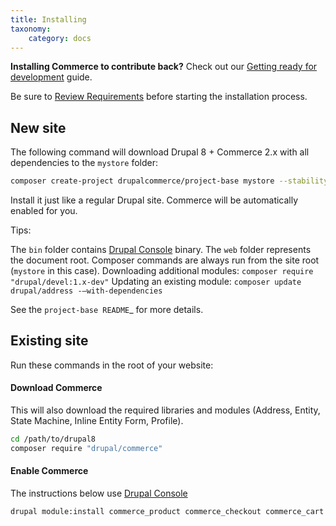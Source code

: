 ```yaml
---
title: Installing
taxonomy:
    category: docs
---
```


**Installing Commerce to contribute back?** Check out our [Getting ready for development](../../01.contributing/01.setup-local-environment) guide.

Be sure to [Review Requirements](../01.requirements) before starting the installation process.


 ## New site

 The following command will download Drupal 8 + Commerce 2.x with all
 dependencies to the `mystore` folder:

 ```bash
 composer create-project drupalcommerce/project-base mystore --stability dev
 ```

 Install it just like a regular Drupal site. Commerce will be
 automatically enabled for you.

 Tips:

   The `bin` folder contains [Drupal Console] binary.
   The `web` folder represents the document root.
   Composer commands are always run from the site root (`mystore` in this case).
   Downloading additional modules:   `composer require "drupal/devel:1.x-dev"`
   Updating an existing module: `composer update drupal/address -–with-dependencies`

 See the `project-base README`_ for more details.

 ## Existing site

 Run these commands in the root of your website:

 #### Download Commerce

 This will also download the required libraries and modules (Address, Entity, State Machine, Inline Entity Form, Profile).

 ```bash
 cd /path/to/drupal8
 composer require "drupal/commerce"
 ```

 #### Enable Commerce

 The instructions below use [Drupal Console]

 ```bash
 drupal module:install commerce_product commerce_checkout commerce_cart
 ```

 [Drupal Console]: https://drupalconsole.com
 [project-base README]: https://github.com/drupalcommerce/project-base/blob/8.x/README.md
